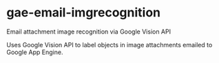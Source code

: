 # gae-email-imgrecognition
Email attachment image recognition via Google Vision API 


Uses Google Vision API to label objects in image attachments emailed to Google App Engine.

